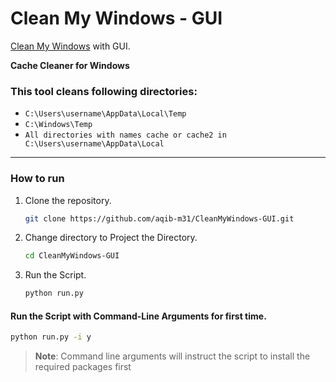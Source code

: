 # Clean My Windows - GUI
[Clean My Windows](https://github.com/aqib-m31/clean-my-windows) with GUI.

**Cache Cleaner for Windows**

### This tool cleans following directories:
- `C:\Users\username\AppData\Local\Temp`
- `C:\Windows\Temp`
- `All directories with names cache or cache2 in C:\Users\username\AppData\Local`
---
### How to run
1. Clone the repository.
   
    ```bash
    git clone https://github.com/aqib-m31/CleanMyWindows-GUI.git
    ```
3. Change directory to Project the Directory.
   
    ```bash
    cd CleanMyWindows-GUI
    ```
3. Run the Script.
   
    ```bash
   python run.py
    ```
    
#### Run the Script with Command-Line Arguments for **first time.**
```bash
python run.py -i y
```
> **Note**: Command line arguments will instruct the script to install the required packages first
